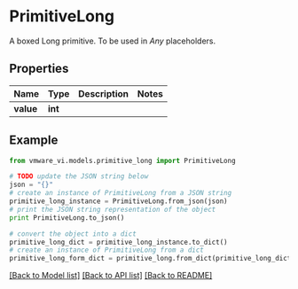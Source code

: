 # PrimitiveLong

A boxed Long primitive. To be used in *Any* placeholders. 

## Properties
Name | Type | Description | Notes
------------ | ------------- | ------------- | -------------
**value** | **int** |  | 

## Example

```python
from vmware_vi.models.primitive_long import PrimitiveLong

# TODO update the JSON string below
json = "{}"
# create an instance of PrimitiveLong from a JSON string
primitive_long_instance = PrimitiveLong.from_json(json)
# print the JSON string representation of the object
print PrimitiveLong.to_json()

# convert the object into a dict
primitive_long_dict = primitive_long_instance.to_dict()
# create an instance of PrimitiveLong from a dict
primitive_long_form_dict = primitive_long.from_dict(primitive_long_dict)
```
[[Back to Model list]](../README.md#documentation-for-models) [[Back to API list]](../README.md#documentation-for-api-endpoints) [[Back to README]](../README.md)


